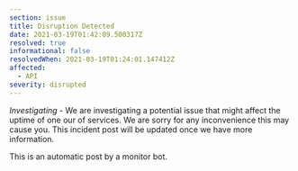```yaml
---
section: issue
title: Disruption Detected
date: 2021-03-19T01:42:09.500317Z
resolved: true
informational: false
resolvedWhen: 2021-03-19T01:24:01.147412Z
affected:
  - API
severity: disrupted
---
```

*Investigating* - We are investigating a potential issue that might affect the uptime of one our of services. We are sorry for any inconvenience this may cause you. This incident post will be updated once we have more information.

This is an automatic post by a monitor bot.
        